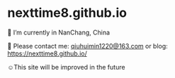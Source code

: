# nexttime8.github.io
📍  I’m currently in NanChang, China

📢 Please contact me: qiuhuimin1220@163.com or blog: https://nexttime8.github.io/

☺︎This site will be improved in the future
